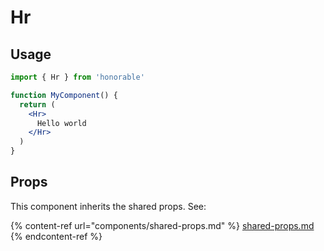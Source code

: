 # Hr

## Usage

```jsx
import { Hr } from 'honorable'

function MyComponent() {
  return (
    <Hr>
      Hello world
    </Hr>
  )
}
```

## Props

This component inherits the shared props. See:

{% content-ref url="components/shared-props.md" %}
[shared-props.md](components/shared-props.md)
{% endcontent-ref %}


